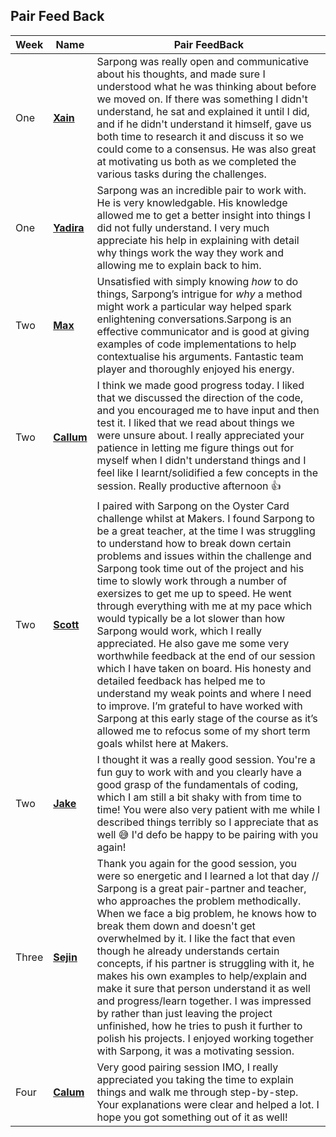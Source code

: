 ## Pair Feed Back
|Week|    Name            |   Pair FeedBack                  |
|----|--------------------|----------------------------------|
|One |    **[Xain](https://github.com/Xa1n)** |Sarpong was really open and communicative about his thoughts, and made sure I understood what he was thinking about before we moved on. If there was something I didn't understand, he sat and explained it until I did, and if he didn't understand it himself, gave us both time to research it and discuss it so we could come to a consensus. He was also great at motivating us both as we completed the various tasks during the challenges.|
|One| **[Yadira](https://github.com/yadlra)**| Sarpong was an incredible pair to work with. He is very knowledgable. His knowledge allowed me to get a better insight into things I did not fully understand. I very much appreciate his help in explaining with detail why things work the way they work and allowing me to explain back to him.|
|Two|**[Max](https://github.com/MaxRobertsDear)** |Unsatisfied with simply knowing *how* to do things, Sarpong’s intrigue for  *why* a method might work a particular way helped spark enlightening conversations.Sarpong is an effective communicator and is good at giving examples of code implementations to help contextualise his arguments. Fantastic team player and thoroughly enjoyed his energy.|
|Two|**[Callum](https://github.com/callum-marshall)**|I think we made good progress today. I liked that we discussed the direction of the code, and you encouraged me to have input and then test it. I liked that we read about things we were unsure about. I really appreciated your patience in letting me figure things out for myself when I didn't understand things and I feel like I learnt/solidified a few concepts in the session. Really productive afternoon :+1: |
|Two| **[Scott](https://github.com/HottScall)** |I paired with Sarpong on the Oyster Card challenge whilst at Makers. I found Sarpong to be a great teacher, at the time I was struggling to understand how to break down certain problems and issues within the challenge and Sarpong took time out of the project and his time to slowly work through a number of exersizes to get me up to speed. He went through everything with me at my pace which would typically be a lot slower than how Sarpong would work, which I really appreciated. He also gave me some very worthwhile feedback at the end of our session which I have taken on board. His honesty and detailed feedback has helped me to understand my weak points and where I need to improve. I’m grateful to have worked with Sarpong at this early stage of the course as it’s allowed me to refocus some of my short term goals whilst here at Makers.|
|Two| **[Jake](https://github.com/NapperJLG)**|I thought it was a really good session. You're a fun guy to work with and you clearly have a good grasp of the fundamentals of coding, which I am still a bit shaky with from time to time! You were also very patient with me while I described things terribly so I appreciate that as well :sweat_smile: I'd defo be happy to be pairing with you again!|
|Three| **[Sejin](https://github.com/sejinkay)**|Thank you again for the good session, you were so energetic and I learned a lot that day // Sarpong is a great pair-partner and teacher, who approaches the problem methodically. When we face a big problem, he knows how to break them down and doesn't get overwhelmed by it. I like the fact that even though he already understands certain concepts, if his partner is struggling with it, he makes his own examples to help/explain and make it sure that person understand it as well and progress/learn together. I was impressed by rather than just leaving the project unfinished, how he tries to push it further to polish his projects. I enjoyed working together with Sarpong, it was a motivating session.|
|Four| **[Calum](https://github.com/CalumDarroch)**|Very good pairing session IMO, I really appreciated you taking the time to explain things and walk me through step-by-step. Your explanations were clear and helped a lot. I hope you got something out of it as well!|

